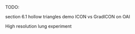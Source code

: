 
TODO:

section 6.1 hollow triangles demo
ICON vs GradICON on OAI


High resolution lung experiment


